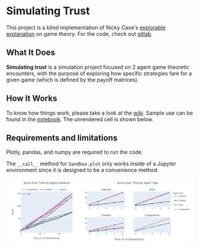 # Simulating Trust

This project is a blind implementation of Nicky Case's [explorable explanation](https://ncase.me/trust/) on game theory.
For the code, check out [gitlab](https://gitlab.com/Vanguard-/simulating-trust).
  

## What It Does

 **Simulating trust** is a simulation project focused on 2 agent game theoretic encounters, with the purpose of exploring how specific strategies fare for a given game (which is defined by the payoff matrices).

## How It Works
To know how things work, please take a look at the [wiki](https://gitlab.com/Vanguard-/simulating-trust/-/wikis/home).
Sample use can be found in the [notebook](https://gitlab.com/Vanguard-/simulating-trust/-/blob/master/src/working_nb.ipynb). The unrendered cell is shown below.

## Requirements and limitations
Plotly, pandas, and numpy are required to run the code.

  
The `__call__` method for `Sandbox.plot` only works inside of a Jupyter environment since it is designed to be a convenience method.

![Screenshot](call_method_v1.png)



